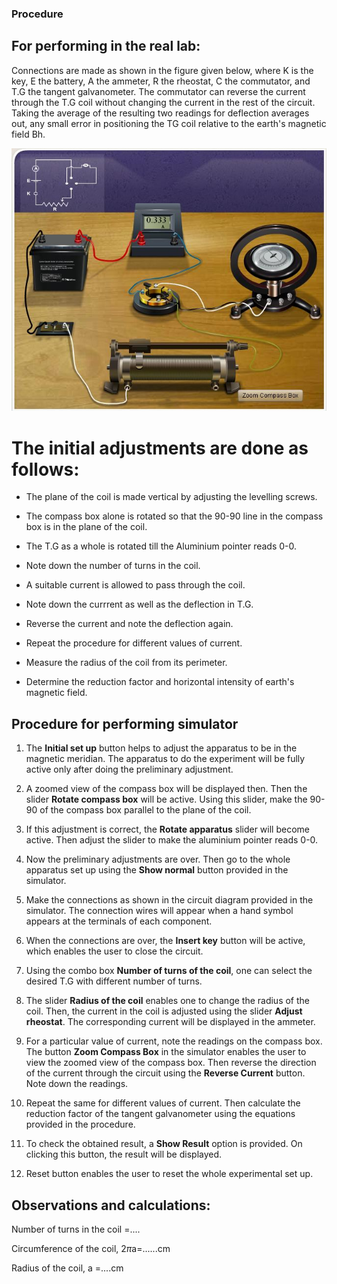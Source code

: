 ### Procedure
## For performing in the real lab:
Connections are made as shown in the figure given below, where K is the key, E the battery, A the ammeter, R the rheostat, C the commutator, and T.G the tangent galvanometer. The commutator can reverse the current through the T.G coil without changing the current in the rest of the circuit. Taking the average of the resulting two readings for deflection averages out, any small error in positioning the TG coil relative to the earth's magnetic field Bh.

![alt text](./images/tg_connection.jpg)

# The initial adjustments are done as follows:
- The plane of the coil is made vertical by adjusting the levelling screws.

- The compass box alone is rotated so that the 90-90 line in the compass box is in the plane of the coil.
 
- The T.G as a whole is rotated till the Aluminium pointer reads 0-0. 
 
- Note down the number of turns in the coil.
 
- A suitable current is allowed to pass through the coil.
 
- Note down the currrent as well as the deflection in T.G.
 
- Reverse the current and note the deflection again.
 
- Repeat the procedure for different values of current.
 
- Measure the radius of the coil from its perimeter.
 
- Determine the reduction factor and horizontal intensity of earth's magnetic field.

## Procedure for performing simulator

1. The **Initial set up** button helps to adjust the apparatus to be in the magnetic meridian. The apparatus to do the experiment will be fully active only after doing the preliminary adjustment.


2. A zoomed view of the compass box will be displayed then. Then the slider **Rotate compass box** will be active. Using this slider, make the 90-90 of the compass box parallel to the plane of the coil.


3. If this adjustment is correct, the **Rotate apparatus** slider will become active. Then adjust the slider to make the aluminium pointer reads 0-0.

4. Now the preliminary adjustments are over. Then go to the whole apparatus set up using the **Show normal** button provided in the simulator.


5. Make the connections as shown in the circuit diagram provided in the simulator. The connection wires will appear when a hand symbol appears at the terminals of each component.

6. When the connections are over, the **Insert key** button will be active, which enables the user to close the circuit.

7. Using the combo box **Number of turns of the coil**, one can select the desired T.G with different number of turns.

8. The slider **Radius of the coil** enables one to change the radius of the coil. Then, the current in the coil is adjusted using the slider **Adjust rheostat**. The corresponding current will be displayed in the ammeter.

9. For a particular value of current, note the readings on the compass box. The button **Zoom Compass Box** in the simulator enables the user to view the zoomed view of the compass box. Then reverse the direction of the current through the circuit using the **Reverse Current** button. Note down the readings.

10. Repeat the same for different values of current. Then calculate the reduction factor of the tangent galvanometer using the equations provided in the procedure.

11. To check the obtained result, a **Show Result** option is provided. On clicking this button, the result will be displayed.

12. Reset button enables the user to reset the whole experimental set up.

## Observations and calculations:
Number of turns in the coil =....

Circumference of the coil, 2$\pi$a=......cm

Radius of the coil, a =....cm

